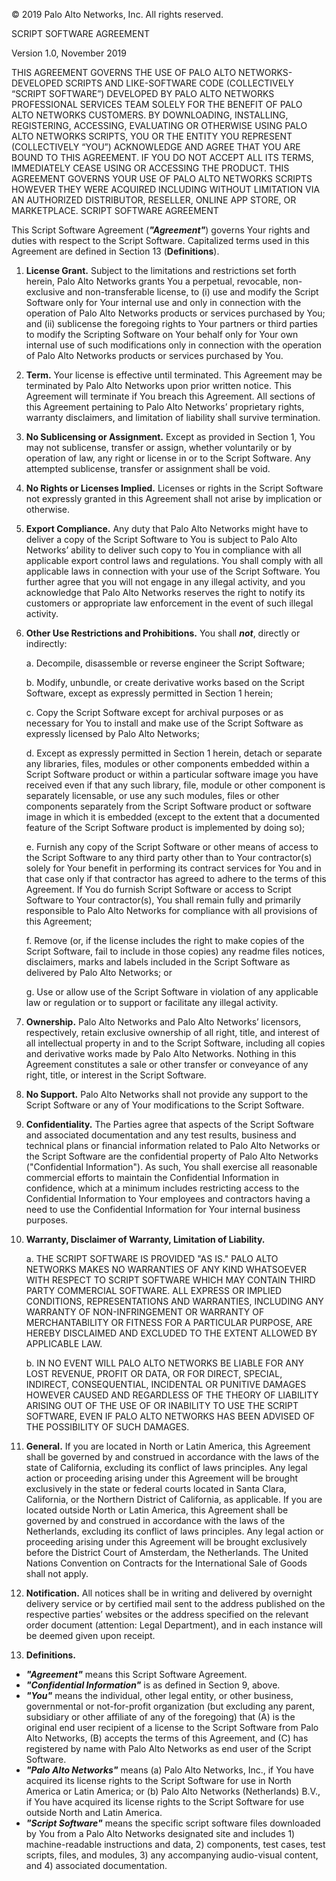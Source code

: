 © 2019 Palo Alto Networks, Inc.  All rights reserved.

SCRIPT SOFTWARE AGREEMENT

Version 1.0, November 2019

THIS AGREEMENT GOVERNS THE USE OF PALO ALTO NETWORKS-DEVELOPED SCRIPTS AND
LIKE-SOFTWARE CODE (COLLECTIVELY “SCRIPT SOFTWARE”) DEVELOPED BY PALO ALTO NETWORKS
PROFESSIONAL SERVICES TEAM SOLELY FOR THE BENEFIT OF PALO ALTO NETWORKS CUSTOMERS.
BY DOWNLOADING, INSTALLING, REGISTERING, ACCESSING, EVALUATING OR OTHERWISE
USING PALO ALTO NETWORKS SCRIPTS, YOU OR THE ENTITY YOU REPRESENT (COLLECTIVELY
“YOU”) ACKNOWLEDGE AND AGREE THAT YOU ARE BOUND TO THIS AGREEMENT. IF YOU DO
NOT ACCEPT ALL ITS TERMS, IMMEDIATELY CEASE USING OR ACCESSING THE PRODUCT. THIS
AGREEMENT GOVERNS YOUR USE OF PALO ALTO NETWORKS SCRIPTS HOWEVER THEY WERE
ACQUIRED INCLUDING WITHOUT LIMITATION VIA AN AUTHORIZED DISTRIBUTOR, RESELLER,
ONLINE APP STORE, OR MARKETPLACE.
SCRIPT SOFTWARE AGREEMENT

This Script Software Agreement (***"Agreement"***) governs Your rights and duties with
respect to the Script Software. Capitalized terms used in this Agreement are defined in
Section 13 (**Definitions**).

1. **License Grant.** Subject to the limitations and restrictions set forth herein, Palo
Alto Networks grants You a perpetual, revocable, non-exclusive and
non-transferable license, to (i) use and modify the Script Software only for Your
internal use and only in connection with the operation of Palo Alto Networks
products or services purchased by You; and (ii) sublicense the foregoing rights to
Your partners or third parties to modify the Scripting Software on Your behalf
only for Your own internal use of such modifications only in connection with the
operation of Palo Alto Networks products or services purchased by You.

2. **Term.** Your license is effective until terminated. This Agreement may be
terminated by Palo Alto Networks upon prior written notice. This Agreement will
terminate if You breach this Agreement. All sections of this Agreement
pertaining to Palo Alto Networks’ proprietary rights, warranty disclaimers, and
limitation of liability shall survive termination.

3. **No Sublicensing or Assignment.** Except as provided in Section 1, You may not
sublicense, transfer or assign, whether voluntarily or by operation of law, any
right or license in or to the Script Software. Any attempted sublicense, transfer or
assignment shall be void.

4. **No Rights or Licenses Implied.** Licenses or rights in the Script Software not
expressly granted in this Agreement shall not arise by implication or otherwise.

5. **Export Compliance.** Any duty that Palo Alto Networks might have to deliver a
copy of the Script Software to You is subject to Palo Alto Networks’ ability to
deliver such copy to You in compliance with all applicable export control laws and
regulations. You shall comply with all applicable laws in connection with your
use of the Script Software. You further agree that you will not engage in any
illegal activity, and you acknowledge that Palo Alto Networks reserves the right to
notify its customers or appropriate law enforcement in the event of such illegal
activity.

6. **Other Use Restrictions and Prohibitions.** You shall ***not***, directly or indirectly:
  
     a. Decompile, disassemble or reverse engineer the Script Software;
  
     b. Modify, unbundle, or create derivative works based on the Script Software,
  except as expressly permitted in Section 1 herein;
  
     c. Copy the Script Software except for archival purposes or as necessary for
  You to install and make use of the Script Software as expressly licensed
  by Palo Alto Networks;
  
     d. Except as expressly permitted in Section 1 herein, detach or separate any
  libraries, files, modules or other components embedded within a Script
  Software product or within a particular software image you have received
  even if that any such library, file, module or other component is separately
  licensable, or use any such modules, files or other components separately
  from the Script Software product or software image in which it is
  embedded (except to the extent that a documented feature of the Script
  Software product is implemented by doing so);
  
     e. Furnish any copy of the Script Software or other means of access to the
  Script Software to any third party other than to Your contractor(s) solely for
  Your benefit in performing its contract services for You and in that case
  only if that contractor has agreed to adhere to the terms of this
  Agreement. If You do furnish Script Software or access to Script Software
  to Your contractor(s), You shall remain fully and primarily responsible to
  Palo Alto Networks for compliance with all provisions of this Agreement;
  
     f. Remove (or, if the license includes the right to make copies of the Script
  Software, fail to include in those copies) any readme files notices,
  disclaimers, marks and labels included in the Script Software as delivered
  by Palo Alto Networks; or
  
     g. Use or allow use of the Script Software in violation of any applicable law or
  regulation or to support or facilitate any illegal activity.

7. **Ownership.** Palo Alto Networks and Palo Alto Networks’ licensors, respectively,
retain exclusive ownership of all right, title, and interest of all intellectual property
in and to the Script Software, including all copies and derivative works made by
Palo Alto Networks. Nothing in this Agreement constitutes a sale or other transfer
or conveyance of any right, title, or interest in the Script Software.

8. **No Support.** Palo Alto Networks shall not provide any support to the Script
Software or any of Your modifications to the Script Software.

9. **Confidentiality.** The Parties agree that aspects of the Script Software and
associated documentation and any test results, business and technical plans or
financial information related to Palo Alto Networks or the Script Software are the
confidential property of Palo Alto Networks ("Confidential Information"). As such,
You shall exercise all reasonable commercial efforts to maintain the Confidential
Information in confidence, which at a minimum includes restricting access to the
Confidential Information to Your employees and contractors having a need to use
the Confidential Information for Your internal business purposes.

6. **Warranty, Disclaimer of Warranty, Limitation of Liability.** 
  
     a. THE SCRIPT SOFTWARE IS PROVIDED "AS IS." PALO ALTO
  NETWORKS MAKES NO WARRANTIES OF ANY KIND WHATSOEVER
  WITH RESPECT TO SCRIPT SOFTWARE WHICH MAY CONTAIN
  THIRD PARTY COMMERCIAL SOFTWARE. ALL EXPRESS OR
  IMPLIED CONDITIONS, REPRESENTATIONS AND WARRANTIES,
  INCLUDING ANY WARRANTY OF NON-INFRINGEMENT OR
  WARRANTY OF MERCHANTABILITY OR FITNESS FOR A
  PARTICULAR PURPOSE, ARE HEREBY DISCLAIMED AND
  EXCLUDED TO THE EXTENT ALLOWED BY APPLICABLE LAW.
  
   b. IN NO EVENT WILL PALO ALTO NETWORKS BE LIABLE FOR ANY
  LOST REVENUE, PROFIT OR DATA, OR FOR DIRECT, SPECIAL,
  INDIRECT, CONSEQUENTIAL, INCIDENTAL OR PUNITIVE DAMAGES
  HOWEVER CAUSED AND REGARDLESS OF THE THEORY OF
  LIABILITY ARISING OUT OF THE USE OF OR INABILITY TO USE THE
  SCRIPT SOFTWARE, EVEN IF PALO ALTO NETWORKS HAS BEEN
  ADVISED OF THE POSSIBILITY OF SUCH DAMAGES.

11. **General.** If you are located in North or Latin America, this Agreement shall be
governed by and construed in accordance with the laws of the state of California,
excluding its conflict of laws principles. Any legal action or proceeding arising
under this Agreement will be brought exclusively in the state or federal courts
located in Santa Clara, California, or the Northern District of California, as
applicable. If you are located outside North or Latin America, this Agreement
shall be governed by and construed in accordance with the laws of the
Netherlands, excluding its conflict of laws principles. Any legal action or
proceeding arising under this Agreement will be brought exclusively before the
District Court of Amsterdam, the Netherlands. The United Nations Convention on
Contracts for the International Sale of Goods shall not apply.

12. **Notification.** All notices shall be in writing and delivered by overnight delivery
service or by certified mail sent to the address published on the respective
parties’ websites or the address specified on the relevant order document
(attention: Legal Department), and in each instance will be deemed given upon
receipt.

13. **Definitions.**
   * ***"Agreement"*** means this Script Software Agreement.
   * ***"Confidential Information"*** is as defined in Section 9, above.
   * ***"You"*** means the individual, other legal entity, or other business,
  governmental or not-for-profit organization (but excluding any parent,
  subsidiary or other affiliate of any of the foregoing) that (A) is the original end
  user recipient of a license to the Script Software from Palo Alto Networks, (B)
  accepts the terms of this Agreement, and (C) has registered by name with
  Palo Alto Networks as end user of the Script Software.
   * ***"Palo Alto Networks"*** means (a) Palo Alto Networks, Inc., if You have
  acquired its license rights to the Script Software for use in North America or
  Latin America; or (b) Palo Alto Networks (Netherlands) B.V., if You have
  acquired its license rights to the Script Software for use outside North and
  Latin America.
   * ***"Script Software"*** means the specific script software files downloaded by
  You from a Palo Alto Networks designated site and includes 1)
  machine-readable instructions and data, 2) components, test cases, test
  scripts, files, and modules, 3) any accompanying audio-visual content, and 4)
  associated documentation.
